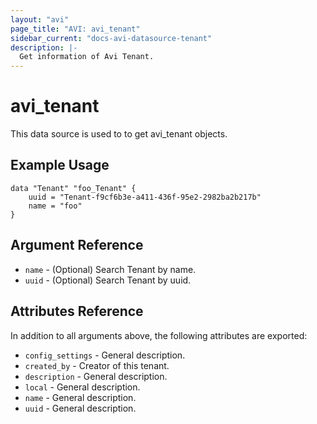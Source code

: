 ```yaml
---
layout: "avi"
page_title: "AVI: avi_tenant"
sidebar_current: "docs-avi-datasource-tenant"
description: |-
  Get information of Avi Tenant.
---
```


# avi_tenant

This data source is used to to get avi_tenant objects.

## Example Usage

```hcl
data "Tenant" "foo_Tenant" {
    uuid = "Tenant-f9cf6b3e-a411-436f-95e2-2982ba2b217b"
    name = "foo"
}
```

## Argument Reference

* `name` - (Optional) Search Tenant by name.
* `uuid` - (Optional) Search Tenant by uuid.

## Attributes Reference

In addition to all arguments above, the following attributes are exported:

* `config_settings` - General description.
* `created_by` - Creator of this tenant.
* `description` - General description.
* `local` - General description.
* `name` - General description.
* `uuid` - General description.

